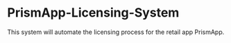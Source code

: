 # PrismApp-Licensing-System
This system will automate the licensing process for the retail app PrismApp.
